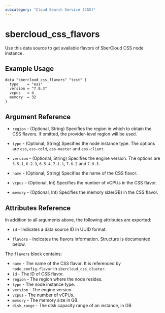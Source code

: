 ```yaml
---
subcategory: "Cloud Search Service (CSS)"
---
```


# sbercloud_css_flavors

Use this data source to get available flavors of SberCloud CSS node instance.

## Example Usage

```hcl
data "sbercloud_css_flavors" "test" {
  type    = "ess"
  version = "7.9.3"
  vcpus   = 4
  memory  = 32
}
```

## Argument Reference

* `region` - (Optional, String) Specifies the region in which to obtain the CSS flavors. If omitted, the
  provider-level region will be used.

* `type` - (Optional, String) Specifies the node instance type. The options are `ess`, `ess-cold`, `ess-master`
  and `ess-client`.

* `version` - (Optional, String) Specifies the engine version. The options are `5.5.1`, `6.2.3`, `6.5.4`, `7.1.1`,
  `7.6.2` and `7.9.3`.

* `name` - (Optional, String) Specifies the name of the CSS flavor.

* `vcpus` - (Optional, Int) Specifies the number of vCPUs in the CSS flavor.

* `memory` - (Optional, Int) Specifies the memory size(GB) in the CSS flavor.

## Attributes Reference

In addition to all arguments above, the following attributes are exported:

* `id` - Indicates a data source ID in UUID format.

* `flavors` - Indicates the flavors information. Structure is documented below.

The `flavors` block contains:

* `name` - The name of the CSS flavor. It is referenced by `node_config.flavor` in `sbercloud_css_cluster`.
* `id` - The ID of CSS flavor.
* `region` - The region where the node resides.
* `type` - The node instance type.
* `version` - The engine version.
* `vcpus` - The number of vCPUs.
* `memory` - The memory size in GB.
* `disk_range` - The disk capacity range of an instance, in GB.
